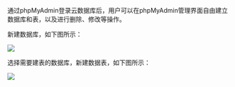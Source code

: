 通过phpMyAdmin登录云数据库后，用户可以在phpMyAdmin管理界面自由建立数据库和表，以及进行删除、修改等操作。

新建数据库，如下图所示：

![](http://imgcache.tce.fsphere.cn/image/mccdn.qcloud.com/img568129426fb79.png)

选择需要建表的数据库，新建数据表，如下图所示：

![](http://imgcache.tce.fsphere.cn/image/mccdn.qcloud.com/img56812956ec690.png)